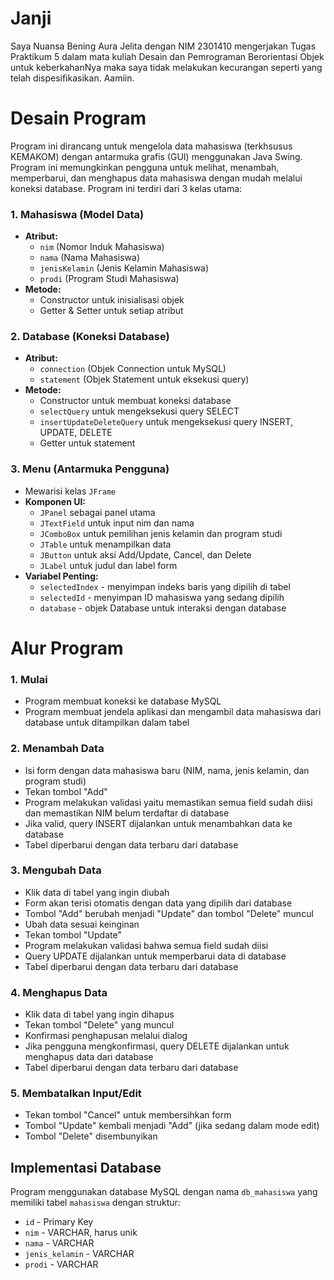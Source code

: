 # Janji
Saya Nuansa Bening Aura Jelita dengan NIM 2301410 mengerjakan Tugas Praktikum 5 dalam mata kuliah Desain dan Pemrograman Berorientasi Objek untuk keberkahanNya maka saya tidak melakukan kecurangan seperti yang telah dispesifikasikan. Aamiin.

# Desain Program
Program ini dirancang untuk mengelola data mahasiswa (terkhsusus KEMAKOM) dengan antarmuka grafis (GUI) menggunakan Java Swing. 
Program ini memungkinkan pengguna untuk melihat, menambah, memperbarui, dan menghapus data mahasiswa dengan mudah melalui koneksi database.
Program ini terdiri dari 3 kelas utama:

### 1. Mahasiswa (Model Data)
* **Atribut:**
   * `nim` (Nomor Induk Mahasiswa)
   * `nama` (Nama Mahasiswa)
   * `jenisKelamin` (Jenis Kelamin Mahasiswa)
   * `prodi` (Program Studi Mahasiswa)
* **Metode:**
   * Constructor untuk inisialisasi objek
   * Getter & Setter untuk setiap atribut

### 2. Database (Koneksi Database)
* **Atribut:**
   * `connection` (Objek Connection untuk MySQL)
   * `statement` (Objek Statement untuk eksekusi query)
* **Metode:**
   * Constructor untuk membuat koneksi database
   * `selectQuery` untuk mengeksekusi query SELECT
   * `insertUpdateDeleteQuery` untuk mengeksekusi query INSERT, UPDATE, DELETE
   * Getter untuk statement

### 3. Menu (Antarmuka Pengguna)
* Mewarisi kelas `JFrame`
* **Komponen UI:**
   * `JPanel` sebagai panel utama
   * `JTextField` untuk input nim dan nama
   * `JComboBox` untuk pemilihan jenis kelamin dan program studi
   * `JTable` untuk menampilkan data
   * `JButton` untuk aksi Add/Update, Cancel, dan Delete
   * `JLabel` untuk judul dan label form
* **Variabel Penting:**
   * `selectedIndex` - menyimpan indeks baris yang dipilih di tabel
   * `selectedId` - menyimpan ID mahasiswa yang sedang dipilih
   * `database` - objek Database untuk interaksi dengan database

# Alur Program
### 1. Mulai
* Program membuat koneksi ke database MySQL
* Program membuat jendela aplikasi dan mengambil data mahasiswa dari database untuk ditampilkan dalam tabel

### 2. Menambah Data
* Isi form dengan data mahasiswa baru (NIM, nama, jenis kelamin, dan program studi)
* Tekan tombol "Add"
* Program melakukan validasi yaitu memastikan semua field sudah diisi dan memastikan NIM belum terdaftar di database
* Jika valid, query INSERT dijalankan untuk menambahkan data ke database
* Tabel diperbarui dengan data terbaru dari database

### 3. Mengubah Data
* Klik data di tabel yang ingin diubah
* Form akan terisi otomatis dengan data yang dipilih dari database
* Tombol "Add" berubah menjadi "Update" dan tombol "Delete" muncul
* Ubah data sesuai keinginan
* Tekan tombol "Update"
* Program melakukan validasi bahwa semua field sudah diisi
* Query UPDATE dijalankan untuk memperbarui data di database
* Tabel diperbarui dengan data terbaru dari database

### 4. Menghapus Data
* Klik data di tabel yang ingin dihapus
* Tekan tombol "Delete" yang muncul
* Konfirmasi penghapusan melalui dialog
* Jika pengguna mengkonfirmasi, query DELETE dijalankan untuk menghapus data dari database
* Tabel diperbarui dengan data terbaru dari database

### 5. Membatalkan Input/Edit
* Tekan tombol "Cancel" untuk membersihkan form
* Tombol "Update" kembali menjadi "Add" (jika sedang dalam mode edit)
* Tombol "Delete" disembunyikan

## Implementasi Database
Program menggunakan database MySQL dengan nama `db_mahasiswa` yang memiliki tabel `mahasiswa` dengan struktur:
* `id` - Primary Key
* `nim` - VARCHAR, harus unik
* `nama` - VARCHAR
* `jenis_kelamin` - VARCHAR
* `prodi` - VARCHAR

